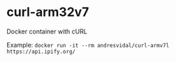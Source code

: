 # curl-arm32v7
Docker container with cURL

Example:
`docker run -it --rm andresvidal/curl-armv7l https://api.ipify.org/`
